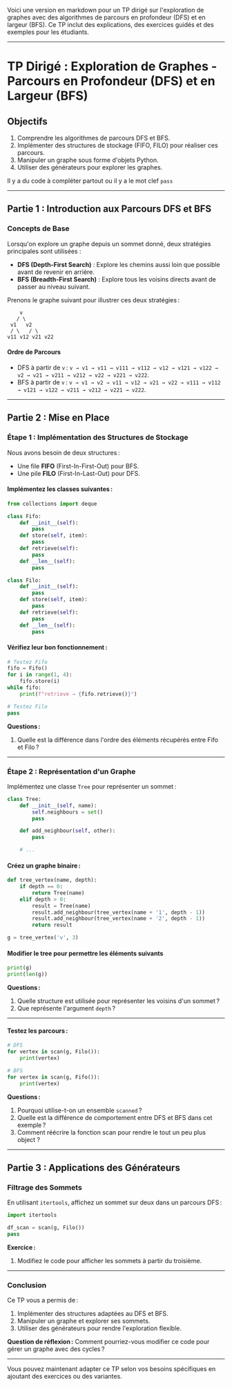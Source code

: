 

Voici une version en markdown pour un TP dirigé sur l'exploration de graphes avec des algorithmes de parcours en profondeur (DFS) et en largeur (BFS). Ce TP inclut des explications, des exercices guidés et des exemples pour les étudiants.

---

# TP Dirigé : Exploration de Graphes - Parcours en Profondeur (DFS) et en Largeur (BFS)

## Objectifs

1. Comprendre les algorithmes de parcours DFS et BFS.
2. Implémenter des structures de stockage (FIFO, FILO) pour réaliser ces parcours.
3. Manipuler un graphe sous forme d'objets Python.
4. Utiliser des générateurs pour explorer les graphes.

Il y a du code à compléter partout ou il y a le mot clef `pass`

---

## Partie 1 : Introduction aux Parcours DFS et BFS

### Concepts de Base

Lorsqu'on explore un graphe depuis un sommet donné, deux stratégies principales sont utilisées :

- **DFS (Depth-First Search)** : Explore les chemins aussi loin que possible avant de revenir en arrière.
- **BFS (Breadth-First Search)** : Explore tous les voisins directs avant de passer au niveau suivant.

Prenons le graphe suivant pour illustrer ces deux stratégies :

```
    v
   / \
 v1   v2
 / \   / \
v11 v12 v21 v22
```

#### Ordre de Parcours

- DFS à partir de `v` : `v → v1 → v11 → v111 → v112 → v12 → v121 → v122 → v2 → v21 → v211 → v212 → v22 → v221 → v222`.
- BFS à partir de `v` : `v → v1 → v2 → v11 → v12 → v21 → v22 → v111 → v112 → v121 → v122 → v211 → v212 → v221 → v222`.

---

## Partie 2 : Mise en Place

### Étape 1 : Implémentation des Structures de Stockage

Nous avons besoin de deux structures :

- Une file **FIFO** (First-In-First-Out) pour BFS.
- Une pile **FILO** (First-In-Last-Out) pour DFS.

#### Implémentez les classes suivantes :

```python
from collections import deque

class Fifo:
    def __init__(self):
        pass
    def store(self, item):
        pass
    def retrieve(self):
        pass
    def __len__(self):
        pass

class Filo:
    def __init__(self):
        pass
    def store(self, item):
        pass
    def retrieve(self):
        pass
    def __len__(self):
        pass
```

#### Vérifiez leur bon fonctionnement :

```python
# Testez Fifo
fifo = Fifo()
for i in range(1, 4):
    fifo.store(i)
while fifo:
    print(f"retrieve → {fifo.retrieve()}")

# Testez Filo
pass
```

**Questions :**
1. Quelle est la différence dans l'ordre des éléments récupérés entre Fifo et Filo ?

---

### Étape 2 : Représentation d'un Graphe

Implémentez une classe `Tree` pour représenter un sommet :

```python
class Tree:
    def __init__(self, name):
        self.neighbours = set()
        pass

    def add_neighbour(self, other):
        pass

    # ...
```

#### Créez un graphe binaire :

```python
def tree_vertex(name, depth):
    if depth == 0:
        return Tree(name)
    elif depth > 0:
        result = Tree(name)
        result.add_neighbour(tree_vertex(name + '1', depth - 1))
        result.add_neighbour(tree_vertex(name + '2', depth - 1))
        return result

g = tree_vertex('v', 3)
```

#### Modifier le tree pour permettre les éléments suivants

```python
print(g)
print(len(g))
```


**Questions :**
1. Quelle structure est utilisée pour représenter les voisins d'un sommet ?
2. Que représente l'argument `depth` ?

---

#### Testez les parcours :

```python
# DFS
for vertex in scan(g, Filo()):
    print(vertex)

# BFS
for vertex in scan(g, Fifo()):
    print(vertex)
```

**Questions :**
1. Pourquoi utilise-t-on un ensemble `scanned` ?
2. Quelle est la différence de comportement entre DFS et BFS dans cet exemple ?
3. Comment réécrire la fonction scan pour rendre le tout un peu plus object ?

---

## Partie 3 : Applications des Générateurs

### Filtrage des Sommets

En utilisant `itertools`, affichez un sommet sur deux dans un parcours DFS :

```python
import itertools

df_scan = scan(g, Filo())
pass
```

**Exercice :**
1. Modifiez le code pour afficher les sommets à partir du troisième.

---

### Conclusion

Ce TP vous a permis de :

1. Implémenter des structures adaptées au DFS et BFS.
2. Manipuler un graphe et explorer ses sommets.
3. Utiliser des générateurs pour rendre l'exploration flexible.

**Question de réflexion :**
Comment pourriez-vous modifier ce code pour gérer un graphe avec des cycles ?

--- 

Vous pouvez maintenant adapter ce TP selon vos besoins spécifiques en ajoutant des exercices ou des variantes.
